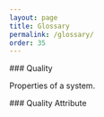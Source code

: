 ```yaml
---
layout: page
title: Glossary
permalink: /glossary/
order: 35
---
```



<a id="quality"/>
### Quality

Properties of a system.


<a id="quality-attribute"/>
### Quality Attribute


